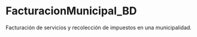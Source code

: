 # FacturacionMunicipal_BD
Facturación de servicios y recolección de impuestos en una municipalidad. 

